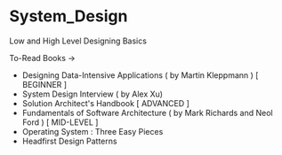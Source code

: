 # System_Design
Low and High Level Designing Basics

To-Read Books ->
- Designing Data-Intensive Applications ( by Martin Kleppmann ) [ BEGINNER ]
- System Design Interview ( by Alex Xu)
- Solution Architect's Handbook [ ADVANCED ]
- Fundamentals of Software Architecture ( by Mark Richards and Neol Ford ) [ MID-LEVEL ]
- Operating System : Three Easy Pieces
- Headfirst Design Patterns
